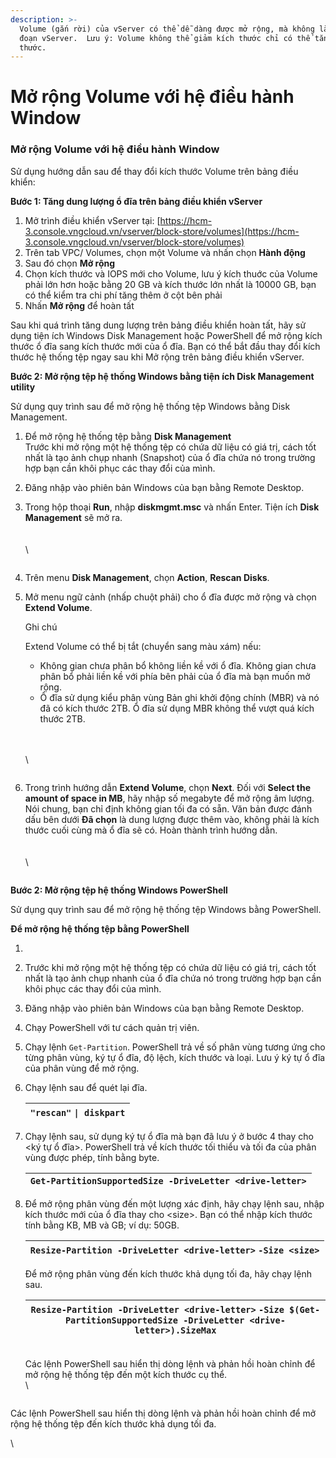 ```yaml
---
description: >-
  Volume (gắn rời) của vServer có thể dễ dàng được mở rộng, mà không làm gián
  đoạn vServer.  Lưu ý: Volume không thể giảm kích thước chỉ có thể tăng kích
  thước.
---
```


# Mở rộng Volume với hệ điều hành Window

### **Mở rộng Volume với hệ điều hành Window** <a href="#morongvolumevoihedieuhanhwindow-morongvolumevoihedieuhanhwindow" id="morongvolumevoihedieuhanhwindow-morongvolumevoihedieuhanhwindow"></a>

Sử dụng hướng dẫn sau để thay đổi kích thước Volume trên bảng điều khiển:

**Bước 1: Tăng dung lượng ổ đĩa trên bảng điều khiển vServer**

1. Mở trình điều khiển vServer tại: [https://hcm-3.console.vngcloud.vn/vserver/block-store/volumes](https://hcm-3.console.vngcloud.vn/vserver/block-store/volumes)
2. Trên tab VPC/  Volumes, chọn một Volume và nhấn chọn **Hành động**
3. Sau đó chọn **Mở rộng**
4. Chọn kích thước và IOPS mới cho Volume, lưu ý kích thuớc của Volume phải lớn hơn hoặc bằng 20 GB và kích thước lớn nhất là 10000 GB, bạn có thể kiểm tra chi phí tăng thêm ở cột bên phải
5. Nhấn **Mở rộng** để hoàn tất

Sau khi quá trình tăng dung lượng trên bảng điều khiển hoàn tất, hãy sử dụng tiện ích Windows Disk Management hoặc PowerShell để mở rộng kích thước ổ đĩa sang kích thước mới của ổ đĩa. Bạn có thể bắt đầu thay đổi kích thước hệ thống tệp ngay sau khi Mở rộng trên bảng điều khiển vServer.

**Bước 2: Mở rộng tệp hệ thống Windows bằng tiện ích Disk Management utility**

Sử dụng quy trình sau để mở rộng hệ thống tệp Windows bằng Disk Management.

1. Để mở rộng hệ thống tệp bằng **Disk Management**\
   Trước khi mở rộng một hệ thống tệp có chứa dữ liệu có giá trị, cách tốt nhất là tạo ảnh chụp nhanh (Snapshot) của ổ đĩa chứa nó trong trường hợp bạn cần khôi phục các thay đổi của mình.&#x20;
2. Đăng nhập vào phiên bản Windows của bạn bằng Remote Desktop.
3.  Trong hộp thoại **Run**, nhập **diskmgmt.msc** và nhấn Enter. Tiện ích **Disk Management** sẽ mở ra.\
    \
    \
    \


    <figure><img src="https://docs.vngcloud.vn/download/attachments/59804681/image2023-6-27_16-12-43.png?version=1&#x26;modificationDate=1687857164000&#x26;api=v2" alt=""><figcaption></figcaption></figure>
4. Trên menu **Disk Management**, chọn **Action**, **Rescan Disks**.
5.  Mở menu ngữ cảnh (nhấp chuột phải) cho ổ đĩa được mở rộng và chọn **Extend Volume**.

    Ghi chú

    Extend Volume có thể bị tắt (chuyển sang màu xám) nếu:

    * Không gian chưa phân bổ không liền kề với ổ đĩa. Không gian chưa phân bổ phải liền kề với phía bên phải của ổ đĩa mà bạn muốn mở rộng.
    * Ổ đĩa sử dụng kiểu phân vùng Bản ghi khởi động chính (MBR) và nó đã có kích thước 2TB. Ổ đĩa sử dụng MBR không thể vượt quá kích thước 2TB.

    \
    \
    \


    <figure><img src="https://docs.vngcloud.vn/download/attachments/59804681/image2023-6-27_16-16-1.png?version=1&#x26;modificationDate=1687857362000&#x26;api=v2" alt=""><figcaption></figcaption></figure>
6.  Trong trình hướng dẫn **Extend Volume**, chọn **Next**. Đối với **Select the amount of space in MB**, hãy nhập số megabyte để mở rộng âm lượng. Nói chung, bạn chỉ định không gian tối đa có sẵn. Văn bản được đánh dấu bên dưới **Đã chọn** là dung lượng được thêm vào, không phải là kích thước cuối cùng mà ổ đĩa sẽ có. Hoàn thành trình hướng dẫn.\
    \
    \
    \


    <figure><img src="https://docs.vngcloud.vn/download/attachments/59804681/image2023-6-27_16-18-53.png?version=1&#x26;modificationDate=1687857534000&#x26;api=v2" alt=""><figcaption></figcaption></figure>

**Bước 2: Mở rộng tệp hệ thống Windows PowerShell**

Sử dụng quy trình sau để mở rộng hệ thống tệp Windows bằng PowerShell.

**Để mở rộng hệ thống tệp bằng PowerShell**

1.
2. Trước khi mở rộng một hệ thống tệp có chứa dữ liệu có giá trị, cách tốt nhất là tạo ảnh chụp nhanh của ổ đĩa chứa nó trong trường hợp bạn cần khôi phục các thay đổi của mình.
3. Đăng nhập vào phiên bản Windows của bạn bằng Remote Desktop.
4. Chạy PowerShell với tư cách quản trị viên.
5. Chạy lệnh `Get-Partition`. PowerShell trả về số phân vùng tương ứng cho từng phân vùng, ký tự ổ đĩa, độ lệch, kích thước và loại. Lưu ý ký tự ổ đĩa của phân vùng để mở rộng.
6.  Chạy lệnh sau để quét lại đĩa.

    | `"rescan"` `\| diskpart` |
    | ------------------------ |
7.  Chạy lệnh sau, sử dụng ký tự ổ đĩa mà bạn đã lưu ý ở bước 4 thay cho \<ký tự ổ đĩa>. PowerShell trả về kích thước tối thiểu và tối đa của phân vùng được phép, tính bằng byte.

    | `Get-PartitionSupportedSize -DriveLetter <drive-letter>` |
    | -------------------------------------------------------- |
8.  Để mở rộng phân vùng đến một lượng xác định, hãy chạy lệnh sau, nhập kích thước mới của ổ đĩa thay cho \<size>. Bạn có thể nhập kích thước tính bằng KB, MB và GB; ví dụ: 50GB.

    | `Resize-Partition -DriveLetter <drive-letter>` `-Size <size>` |
    | ------------------------------------------------------------- |

    Để mở rộng phân vùng đến kích thước khả dụng tối đa, hãy chạy lệnh sau.

    | `Resize-Partition -DriveLetter <drive-letter>` `-Size $(Get-PartitionSupportedSize -DriveLetter <drive-letter>).SizeMax` |
    | ------------------------------------------------------------------------------------------------------------------------ |

    \
    Các lệnh PowerShell sau hiển thị dòng lệnh và phản hồi hoàn chỉnh để mở rộng hệ thống tệp đến một kích thước cụ thể.\
    \


    <figure><img src="https://docs.vngcloud.vn/download/attachments/59804681/image2023-6-27_16-34-14.png?version=1&#x26;modificationDate=1687858455000&#x26;api=v2" alt=""><figcaption></figcaption></figure>

Các lệnh PowerShell sau hiển thị dòng lệnh và phản hồi hoàn chỉnh để mở rộng hệ thống tệp đến kích thước khả dụng tối đa.

\


<figure><img src="https://docs.vngcloud.vn/download/attachments/59804681/image2023-6-27_16-34-51.png?version=1&#x26;modificationDate=1687858492000&#x26;api=v2" alt=""><figcaption></figcaption></figure>



